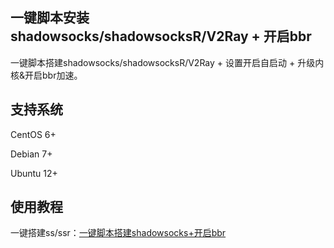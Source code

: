 一键脚本安装shadowsocks/shadowsocksR/V2Ray + 开启bbr
---

一键脚本搭建shadowsocks/shadowsocksR/V2Ray + 设置开启自启动 + 升级内核&开启bbr加速。

## 支持系统
CentOS 6+

Debian 7+

Ubuntu 12+

## 使用教程
一键搭建ss/ssr：[一键脚本搭建shadowsocks+开启bbr](http://suniceman.com/2019/04/10/install-shadowsocks-in-one-command/)
